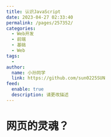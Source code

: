 ```yaml
---
title: 认识JavaScript
date: 2023-04-27 02:33:40
permalink: /pages/257352/
categories:
  - Web开发
  - 前端
  - 基础
  - Web
tags:
  - 
author: 
  name: 小孙同学
  link: https://github.com/sun0225SUN
feed: 
  enable: true
  description: 请更改描述
---
```


# 网页的灵魂？